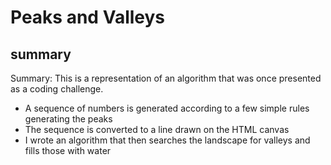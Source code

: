 # Peaks and Valleys #
## summary ##
Summary: This is a representation of an algorithm that was once presented 
as a coding challenge.

* A sequence of numbers is generated according to a few simple rules generating the peaks
* The sequence is converted to a line drawn on the HTML canvas
* I wrote an algorithm that then searches the landscape for valleys and fills those with water
